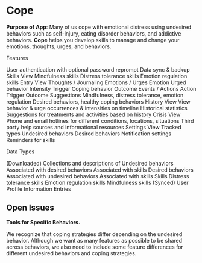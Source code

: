 Cope
====

**Purpose of App**: Many of us cope with emotional distress using undesired behaviors such as self-injury, eating disorder behaviors, and addictive behaviors. **Cope** helps you develop skills to manage and change your emotions, thoughts, urges, and behaviors.

Features

User authentication with optional password reprompt
Data sync & backup
Skills View
Mindfulness skills
Distress tolerance skills
Emotion regulation skills
Entry View
Thoughts / Journaling
Emotions / Urges
Emotion
Urged behavior
Intensity
Trigger
Coping behavior
Outcome
Events / Actions
Action
Trigger
Outcome
Suggestions
Mindfulness, distress tolerance, emotion regulation
Desired behaviors, healthy coping behaviors
History View
View behavior & urge occurrences & intensities on timeline
Historical statistics
Suggestions for treatments and activities based on history
Crisis View
Phone and email hotlines for different conditions, locations, situations
Third party help sources and informational resources
Settings View
Tracked types
Undesired behaviors
Desired behaviors
Notification settings
Reminders for skills

Data Types

(Downloaded) Collections and descriptions of
Undesired behaviors
Associated with desired behaviors
Associated with skills
Desired behaviors
Associated with undesired behaviors
Associated with skills
Skills
Distress tolerance skills
Emotion regulation skills
Mindfulness skills
(Synced) User Profile Information
Entries

Open Issues
-----------

**Tools for Specific Behaviors.**

We recognize that coping strategies differ depending on the undesired behavior. Although we want as many features as possible to be shared across behaviors, we also need to include some feature differences for different undesired behaviors and coping strategies.

